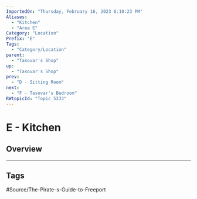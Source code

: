 ```yaml
---
ImportedOn: "Thursday, February 16, 2023 6:10:23 PM"
Aliases:
  - "Kitchen"
  - "Area E"
Category: "Location"
Prefix: "E"
Tags:
  - "Category/Location"
parent:
  - "Tasovar's Shop"
up:
  - "Tasovar's Shop"
prev:
  - "D - Sitting Room"
next:
  - "F - Tasovar's Bedroom"
RWtopicId: "Topic_5233"
---
```

# E - Kitchen
## Overview

---
## Tags
#Source/The-Pirate-s-Guide-to-Freeport

